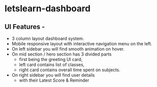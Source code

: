 # letslearn-dashboard

## UI Features - 
- 3 column layout dashboard system.
- Mobile responsive layout with interactive navigation menu on the left.
- On left sidebar you will find smooth animation on hover.
- On mid section / hero section has 3 divided parts 
  - first being the greeting UI card,
  - left card contains list of classes,
  - right card contains overall time spent on subjects.
- On right sidebar you will find user details 
  - with their Latest Score & Reminder
